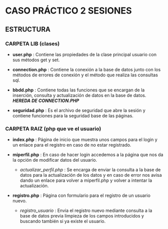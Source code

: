 # CASO PRÁCTICO 2 SESIONES

## ESTRUCTURA

### CARPETA LIB (clases)

- **user.php** : Contiene las propiedades de la clase principal usuario con sus métodos get y set.
  
- **connection.php** : Contiene la conexión a la base de datos junto con los métodos de errores de conexión y el método que realiza las consultas sql.
  
- **bbdd.php** : Contiene todas las funciones que se encargan de la inserción, consulta y actualización de datos en la base de datos. **_HEREDA DE CONNECTION.PHP_**
  
- **seguridad.php** : Es el archivo de seguridad que abre la sesión y contiene funciones para la seguridad base de las páginas.

### CARPETA RAIZ (php que ve el usuario)

- **index.php** : Página de inicio que muestra unos campos para el login y un enlace para el registro en caso de no estar registrado.
  
- **miperfil.php** : En caso de hacer login accedemos a la página que nos da la opción de modificar datos del usuario.
  - _actualizar_perfil.php_ : Se encarga de enviar la consulta a la base de datos para la actualización de los datos y en caso de error nos avisa dando un enlace para volver a miperfil.php y volver a intentar la actualización.
  
- **registro.php** : Página con formulario para el registro de un usuario nuevo.
  - _registro_usuario_ : Envia el registro nuevo mediante consulta a la base de datos previa limpieza de los campos introducidos y buscando también si ya existe el usuario.
